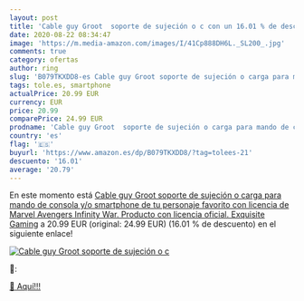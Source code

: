 ```yaml
---
layout: post
title: 'Cable guy Groot  soporte de sujeción o c con un 16.01 % de descuento'
date: 2020-08-22 08:34:47
image: 'https://m.media-amazon.com/images/I/41Cp888DH6L._SL200_.jpg'
comments: true
category: ofertas
author: ring
slug: 'B079TKXDD8-es Cable guy Groot soporte de sujeción o carga para mando de...'
tags: tole.es, smartphone
actualPrice: 20.99 EUR
currency: EUR
price: 20.99
comparePrice: 24.99 EUR
prodname: 'Cable guy Groot  soporte de sujeción o carga para mando de consola y/o smartphone de tu personaje favorito con licencia de Marvel Avengers Infinity War. Producto con licencia oficial. Exquisite Gaming'
country: 'es'
flag: '🇪🇸'
buyurl: 'https://www.amazon.es/dp/B079TKXDD8/?tag=tolees-21'
descuento: '16.01'
average: '20.79'
---
```


En este momento está [Cable guy Groot  soporte de sujeción o carga para mando de consola y/o smartphone de tu personaje favorito con licencia de Marvel Avengers Infinity War. Producto con licencia oficial. Exquisite Gaming](https://www.amazon.es/dp/B079TKXDD8/?tag=tolees-21) a 20.99 EUR (original: 24.99 EUR) (16.01 %  de descuento) en el siguiente enlace!

[![Cable guy Groot  soporte de sujeción o c](https://m.media-amazon.com/images/I/41Cp888DH6L._SL200_.jpg)](https://www.amazon.es/dp/B079TKXDD8/?tag=tolees-21)

🔎:


[🛒 Aquí!!!](https://www.amazon.es/dp/B079TKXDD8/?tag=tolees-21)
